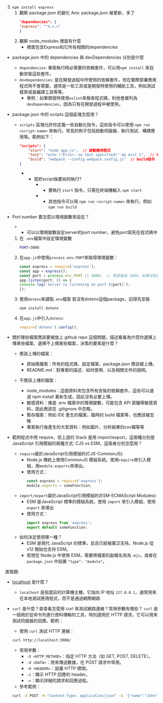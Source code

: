 3. `npm install express` 
    1. 觀察 package.json 的變化
        Ans: package.json 被更新，多了
        ```json
        "dependencies": {
        "express": "^4.x.x"
        }

    2. 觀察 node_modules 裡面有什麼
        - 裡面包含Express和它所有相關的dependencies

- package.json 中的 dependencies 與 devDependencies 分別是什麼
  - ```dependencies```: 專案執行時必需要的依賴套件，可以用`npm install` 來自動安裝這些套件。
  - ```devDependencies```: 是在開發過程中所使用的依賴套件，但在實際部署應用程式時不會需要。通常是一些工具或是開發時使用的輔助工具，例如測試框架或是編譯工具等等。
    - 舉例：如果開發時使用```eslint```來檢查程式碼，則他會被列為```devDependencies```，因為只有在開發過程中被使用。
- package.json 中的 scripts 這個區塊怎麼用？
    - `scripts` 區塊允許你定義一些自動化指令，這些指令可以使用 ```npm run <script-name>``` 來執行。常見的例子包括啟動伺服器、執行測試、構建應用等。範例如下：
        ```json
        "scripts": {
            "start": "node app.js",  // 啟動應用程式
            "test": "echo \"Error: no test specified\" && exit 1",  // test指令
            "build": "webpack --config webpack.config.js"  // build指令
        }
        ```
        - - 寫好script後要如何執行?
            - - 要執行 `start` 指令，只需在終端機輸入 `npm start`
            - - 其他指令可以用 `npm run <script-name>` 來執行，例如 `npm run build`

- Port number 要怎麼以環境變數來設定？
    - - 可以以環境變數設定server的port number，避免port寫死在程式碼中
    1. 在 `.env`檔案中設定環境變數
        ```bash
        PORT=3000
        ```
    2. 在`app.js`中使用`process.env.PORT`來取得環境變數：
        ```js
        const express = require('express');
        const app = express();
        const port = process.env.PORT || 3000;  // 默認值為 3000，如果沒有設定環境變數
        app.listen(port, () => {
        console.log(`Server is listening on port ${port}`);
        });
        ```
    3. 使用`dotenv`來讀取`.env`檔案 若沒有dotenv這個package，記得先安裝
        ```bash
        npm install dotenv
        ```
    4. 在`app.js`中引入`dotenv`:
        ```js
        require('dotenv').config();
        ```

- 關於哪些檔案應該要被放上 github repo 這個問題，描述看看為什麼你選擇上傳某些檔案、選擇不上傳某些檔案，決策的要素是什麼？
    - 應該上傳的檔案：

        - 原始碼檔案：所有的程式碼、設定檔案、package.json 應該被上傳。
        - README.md：對專案的描述、如何使用、以及相關文件的說明。
    - 不應該上傳的檔案：

        - node_modules：這個資料夾包含所有安裝的依賴套件，這些可以通過 npm install 重新生成，因此沒有必要上傳。
        - 敏感資料：像是 .env 檔案中的環境變數，可能包含 API 密鑰等敏感資料，因此應該在 .gitignore 中忽略。
        - 暫存檔案：例如 IDE 產生的檔案，臨時的 build 檔案等，也應該被忽略
        - 專案執行後產生的大型資料：例如圖片、分析結果的csv檔等等
- 範例程式中用 require，但上週的 Stack 是用 import/export，這兩種分別是 JavaScript 引用模組的兩種方式: CJS vs ESM，這兩者分別怎麼用？
    - `require`屬於JavaScript引用模組的(CJS-CommonJS):
        - Node.js 傳統上使用CommonJS 模組系統。使用`require`來引入模組，用`module.exports`來導出。
        - 使用方式：
            ```js
            const express = require('express');
            module.exports = someFunction;
            ```
    - `import/export`屬於JavaScript引用模組的(ESM-ECMAScript Modules):
        - ESM 是JavaScript 標準的模組系統，使用 `import` 來引入模組，使用 `export` 來導出
        - 使用方式：
            ```js
            import express from 'express';
            export default someFunction;
            ```
    - 如何決定使用哪一種？
        - ESM 是現代 JavaScript 的標準，並且已經被廣泛支持。Node.js 從 v12 開始也支持 ESM。
        - 若想在 Node.js 中使用 ESM，需要將檔案的副檔名改為 .`mjs`，或者在 `package.json` 中設置 `"type": "module"`。

進階題:

- [localhost](http://localhost) 是什麼？
    - `localhost` 是指當前的計算機主機，它指向 IP 地址 `127.0.0.1`，通常用來在本地測試應用程式，而不是通過網際網路
- `curl` 是什麼？查查看怎麼用 curl 來測試網路連線？常用參數有哪些？
    `curl` 是一個用於從命令列進行資料傳輸的工具，特別適用於 HTTP 請求。它可以用來測試伺服器的回應。範例：

    - 使用 `curl` 測試 HTTP 連線：
    ```bash
    curl http://localhost:3000/
    ```

    - 常用參數：
        - `-X <HTTP_METHOD>`：指定 HTTP 方法（如 GET, POST, DELETE）。
        - `-d <DATA>`：用來傳送數據，在 POST 請求中常用。
        - `-H <HEADER>`：設置 HTTP 標頭。
        - `-i`：顯示 HTTP 回應的 header。
        - `-v`：顯示詳細的請求和回應過程。
    - 參考範例：
    ```bash
    curl -X POST -H "Content-Type: application/json" -d '{"name":"John"}' http://localhost:3000/
    ```